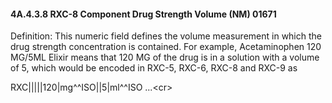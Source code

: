 #### 4A.4.3.8 RXC-8 Component Drug Strength Volume (NM) 01671

Definition: This numeric field defines the volume measurement in which the drug strength concentration is contained. For example, Acetaminophen 120 MG/5ML Elixir means that 120 MG of the drug is in a solution with a volume of 5, which would be encoded in RXC-5, RXC-6, RXC-8 and RXC-9 as

RXC|||||120|mg^^ISO||5|ml^^ISO ...&lt;cr>
